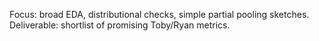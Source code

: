Focus: broad EDA, distributional checks, simple partial pooling sketches.
Deliverable: shortlist of promising Toby/Ryan metrics.
